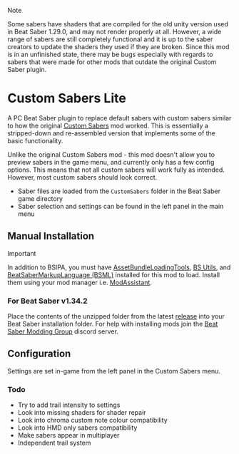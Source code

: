 > [!NOTE]
> Some sabers have shaders that are compiled for the old unity version used in Beat Saber 1.29.0, and may not render properly at all. However, a wide range of sabers are still completely functional and it is up to the saber creators to update the shaders they used if they are broken. Since this mod is in an unfinished state, there may be bugs especially with regards to sabers that were made for other mods that outdate the original Custom Saber plugin.

# Custom Sabers Lite
A PC Beat Saber plugin to replace default sabers with custom sabers similar to how the original [Custom Sabers](https://github.com/Kylemc1413/CustomSaberPlugin) mod worked. This is essentially a stripped-down and re-assembled version that implements some of the basic functionality.

Unlike the original Custom Sabers mod - this mod doesn't allow you to preview sabers in the game menu, and currently only has a few config options. This means that not all custom sabers will work fully as intended. However, most custom sabers should look correct.

- Saber files are loaded from the `CustomSabers` folder in the Beat Saber game directory
- Saber selection and settings can be found in the left panel in the main menu

## Manual Installation
> [!IMPORTANT]
> In addition to BSIPA, you must have [AssetBundleLoadingTools](https://github.com/nicoco007/AssetBundleLoadingTools), [BS Utils](https://github.com/Kylemc1413/Beat-Saber-Utils), and [BeatSaberMarkupLanguage (BSML)](https://github.com/monkeymanboy/BeatSaberMarkupLanguage) installed for this mod to load. Install them using your mod manager i.e. [ModAssistant](https://bsmg.wiki/pc-modding.html#mod-assistant).

### For Beat Saber v1.34.2
Place the contents of the unzipped folder from the latest [release](https://github.com/qqrz997/CustomSabersLite/releases/latest) into your Beat Saber installation folder. For help with installing mods join the [Beat Saber Modding Group](https://discord.gg/beatsabermods) discord server.

## Configuration
Settings are set in-game from the left panel in the Custom Sabers menu.

### Todo
- Try to add trail intensity to settings
- Look into missing shaders for shader repair
- Look into chroma custom note colour compatibility
- Look into HMD only sabers compatibility
- Make sabers appear in multiplayer
- Independent trail system
